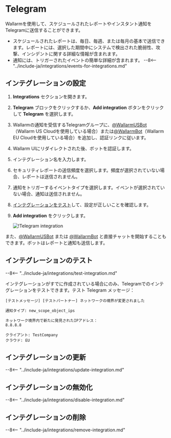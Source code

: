 # Telegram

Wallarmを使用して、スケジュールされたレポートやインスタント通知をTelegramに送信することができます。

* スケジュールされたレポートは、毎日、毎週、または毎月の基本で送信できます。レポートには、選択した期間中にシステムで検出された脆弱性、攻撃、インシデントに関する詳細な情報が含まれます。
* 通知には、トリガーされたイベントの簡単な詳細が含まれます。
    --8<-- "../include-ja/integrations/events-for-integrations.md"

## インテグレーションの設定

1. **Integrations** セクションを開きます。
2. **Telegram** ブロックをクリックするか、**Add integration** ボタンをクリックして **Telegram** を選択します。
3. Wallarmの通知を受信するTelegramグループに、[@WallarmUSBot](https://t.me/WallarmUSBot)（Wallarm US Cloudを使用している場合）または[@WallarmBot](https://t.me/WallarmBot)（Wallarm EU Cloudを使用している場合）を追加し、認証リンクに従います。
4. Wallarm UIにリダイレクトされた後、ボットを認証します。
5. インテグレーション名を入力します。
6. セキュリティレポートの送信頻度を選択します。頻度が選択されていない場合、レポートは送信されません。
7. 通知をトリガーするイベントタイプを選択します。イベントが選択されていない場合、通知は送信されません。
8. [インテグレーションをテスト](#testing-integration)して、設定が正しいことを確認します。
9. **Add integration** をクリックします。

    ![!Telegram integration](../../../images/user-guides/settings/integrations/add-telegram-integration.png)

また、[@WallarmUSBot](https://t.me/WallarmUSBot) または [@WallarmBot](https://t.me/WallarmBot) と直接チャットを開始することもできます。ボットはレポートと通知も送信します。

## インテグレーションのテスト

--8<-- "../include-ja/integrations/test-integration.md"

インテグレーションがすでに作成されている場合にのみ、Telegramでのインテグレーションをテストできます。テスト Telegram メッセージ：

```
[テストメッセージ] [テストパートナー] ネットワークの境界が変更されました

通知タイプ: new_scope_object_ips

ネットワーク境界内で新たに発見されたIPアドレス：
8.8.8.8

クライアント: TestCompany
クラウド: EU
```

## インテグレーションの更新

--8<-- "../include-ja/integrations/update-integration.md"

## インテグレーションの無効化

--8<-- "../include-ja/integrations/disable-integration.md"

## インテグレーションの削除

--8<-- "../include-ja/integrations/remove-integration.md"
